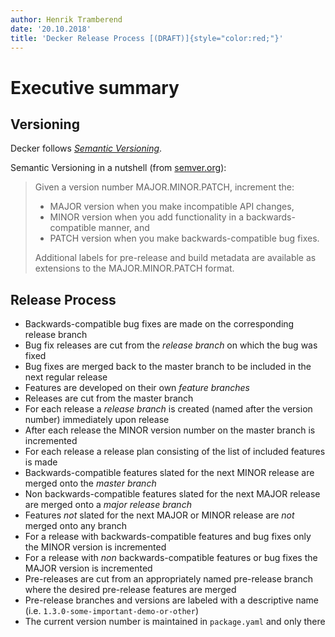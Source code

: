 ```yaml
---
author: Henrik Tramberend
date: '20.10.2018'
title: 'Decker Release Process [(DRAFT)]{style="color:red;"}'
---
```


# Executive summary

## Versioning

Decker follows [*Semantic Versioning*](https://semver.org).

Semantic Versioning in a nutshell (from [semver.org](https://semver.org)):

> Given a version number MAJOR.MINOR.PATCH, increment the:
>
> -   MAJOR version when you make incompatible API changes,
> -   MINOR version when you add functionality in a backwards-compatible manner, and
> -   PATCH version when you make backwards-compatible bug fixes.
>
> Additional labels for pre-release and build metadata are available as extensions to the MAJOR.MINOR.PATCH format.

## Release Process

-   Backwards-compatible bug fixes are made on the corresponding release branch
-   Bug fix releases are cut from the *release branch* on which the bug was fixed
-   Bug fixes are merged back to the master branch to be included in the next regular release
-   Features are developed on their own *feature branches*
-   Releases are cut from the master branch
-   For each release a *release branch* is created (named after the version number) immediately upon release
-   After each release the MINOR version number on the master branch is incremented
-   For each release a release plan consisting of the list of included features is made
-   Backwards-compatible features slated for the next MINOR release are merged onto the *master branch*
-   Non backwards-compatible features slated for the next MAJOR release are merged onto a *major release branch*
-   Features *not* slated for the next MAJOR or MINOR release are *not* merged onto any branch
-   For a release with backwards-compatible features and bug fixes only the MINOR version is incremented
-   For a release with *non* backwards-compatible features or bug fixes the MAJOR version is incremented
-   Pre-releases are cut from an appropriately named pre-release branch where the desired pre-release features are merged
-   Pre-release branches and versions are labeled with a descriptive name (i.e. `1.3.0-some-important-demo-or-other`)
-   The current version number is maintained in `package.yaml` and only there
